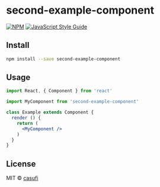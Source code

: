 # second-example-component

> 

[![NPM](https://img.shields.io/npm/v/second-example-component.svg)](https://www.npmjs.com/package/second-example-component) [![JavaScript Style Guide](https://img.shields.io/badge/code_style-standard-brightgreen.svg)](https://standardjs.com)

## Install

```bash
npm install --save second-example-component
```

## Usage

```jsx
import React, { Component } from 'react'

import MyComponent from 'second-example-component'

class Example extends Component {
  render () {
    return (
      <MyComponent />
    )
  }
}
```

## License

MIT © [casufi](https://github.com/casufi)
